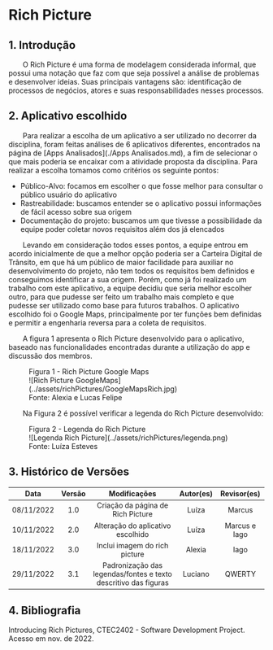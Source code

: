 # Rich Picture

## 1. Introdução

&emsp;&emsp;O Rich Picture é uma forma de modelagem considerada informal, que possui uma notação que faz com que seja possível a análise de problemas e desenvolver ideias. Suas principais vantagens são: identificação de processos de negócios, atores e suas responsabilidades nesses processos.

## 2. Aplicativo escolhido

&emsp;&emsp;Para realizar a escolha de um aplicativo a ser utilizado no decorrer da disciplina, foram feitas análises de 6 aplicativos diferentes, encontrados na página de [Apps Analisados](./Apps Analisados.md), a fim de selecionar o que mais poderia se encaixar com a atividade proposta da disciplina. Para realizar a escolha tomamos como critérios os seguinte pontos:

* Público-Alvo: focamos em escolher o que fosse melhor para consultar o público usuário do aplicativo
* Rastreabilidade: buscamos entender se o aplicativo possui informações de fácil acesso sobre sua origem
* Documentação do projeto: buscamos um que tivesse a possibilidade da equipe poder coletar novos requisitos além dos já elencados

&emsp;&emsp;Levando em consideração todos esses pontos, a equipe entrou em acordo inicialmente de que a melhor opção poderia ser a Carteira Digital de Trânsito, em que há um público de maior facilidade para auxiliar no desenvolvimento do projeto, não tem todos os requisitos bem definidos e conseguimos identificar a sua origem. Porém, como já foi realizado um trabalho com este aplicativo, a equipe decidiu que seria melhor escolher outro, para que pudesse ser feito um trabalho mais completo e que pudesse ser utilizado como base para futuros trabalhos. O aplicativo escolhido foi o Google Maps, principalmente por ter funções bem definidas e permitir a engenharia reversa para a coleta de requisitos.

&emsp;&emsp;A figura 1 apresenta o Rich Picture desenvolvido para o aplicativo, baseado nas funcionalidades encontradas durante a utilização do app e discussão dos membros.

<figure markdown >
  <figcaption>Figura 1 - Rich Picture Google Maps</figcaption>
![Rich Picture GoogleMaps](../assets/richPictures/GoogleMapsRich.jpg)
  <figcaption>Fonte: Alexia e  Lucas Felipe</figcaption>
</figure>

&emsp;&emsp;Na Figura 2 é possível verificar a legenda do Rich Picture desenvolvido:

<figure markdown >
  <figcaption>Figura 2 - Legenda do Rich Picture</figcaption>
![Legenda Rich Picture](../assets/richPictures/legenda.png)
  <figcaption>Fonte: Luíza Esteves</figcaption>
</figure>

## 3. Histórico de Versões

|    Data    | Versão |                          Modificações                           | Autor(es) |  Revisor(es)  |
| :--------: | :----: | :-------------------------------------------------------------: | :-------: | :-----------: |
| 08/11/2022 |  1.0   |                Criação da página de Rich Picture                |   Luíza   |    Marcus     |
| 10/11/2022 |  2.0   |                Alteração do aplicativo escolhido                |   Luíza   | Marcus e Iago |
| 18/11/2022 |  3.0   |                  Inclui imagem do rich picture                  |  Alexia   |     Iago      |
| 29/11/2022 |  3.1   | Padronização das legendas/fontes e texto descritivo das figuras |  Luciano  |    QWERTY     |

## 4. Bibliografia

Introducing Rich Pictures, CTEC2402 - Software Development Project. Acesso em nov. de 2022.
